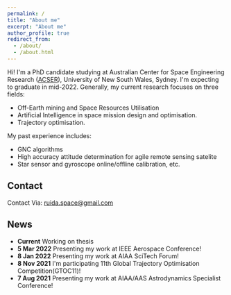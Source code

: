 ```yaml
---
permalink: /
title: "About me"
excerpt: "About me"
author_profile: true
redirect_from: 
  - /about/
  - /about.html
---
```

Hi! I'm a PhD candidate studying at Australian Center for Space Engineering Research ([ACSER](https://www.acser.unsw.edu.au/)), University of New South Wales, Sydney. I'm expecting to graduate in mid-2022. Generally, my current research focuses on three fields: 
* Off-Earth mining and Space Resources Utilisation  
* Artificial Intelligence in space mission design and optimisation. 
* Trajectory optimisation. 

My past experience includes: 
* GNC algorithms 
* High accuracy attitude determination for agile remote sensing satelite 
* Star sensor and gyroscope online/offline calibration, etc.

## Contact
Contact Via: ruida.space@gmail.com

## News
* **Current** Working on thesis
* **5 Mar 2022** Presenting my work at IEEE Aerospace Conference!
* **8 Jan 2022** Presenting my work at AIAA SciTech Forum!
* **8 Nov 2021** I'm participating 11th Global Trajectory Optimisation Competition(GTOC11)!
* **7 Aug 2021** Presenting my work at AIAA/AAS Astrodynamics Specialist Conference!
